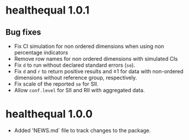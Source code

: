 # healthequal 1.0.1

## Bug fixes

* Fix CI simulation for non ordered dimensions when using non percentage indicators
* Remove row names for non ordered dimensions with simulated CIs
* Fix `d` to run without declared standard errors (`se`).
* Fix `d` and `r` to return positive results and ≥1 for data with non-ordered dimensions without reference group, respectively.
* Fix scale of the reported `se` for SII.
* Allow `conf.level` for SII and RII with aggregated data.

# healthequal 1.0.0 

* Added 'NEWS.md` file to track changes to the package.
